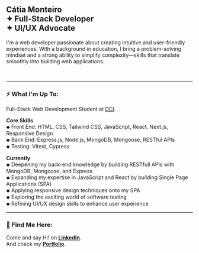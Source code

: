 ## Cátia Monteiro <br>✦ Full-Stack Developer <br>✦ UI/UX Advocate <br>

I'm a web developer passionate about creating intuitive and user-friendly experiences. With a background in education, I bring a problem-solving mindset and a strong ability to simplify complexity—skills that translate smoothly into building web applications.

<br>

---

### ⚡ What I'm Up To:

Full-Stack Web Development Student at [DCI](https://start.digitalcareerinstitute.org).

**Core Skills**  
⬥ Front End: HTML, CSS, Tailwind CSS, JavaScript, React, Next.js, Responsive Design  
⬥ Back End: Express.js, Node.js, MongoDB, Mongoose, RESTful APIs  
⬥ Testing: Vitest, Cypress

**Currently**  
⬥ Deepening my back-end knowledge by building RESTfull APIs with MongoDB, Mongoose, and Express  
⬥ Expanding my expertise in JavaScript and React by building Single Page Applications (SPA)  
⬥ Applying responsive design techniques onto my SPA  
⬥ Exploring the exciting world of software testing  
⬥ Refining UI/UX design skills to enhance user experience

---

### 📍 Find Me Here:

Come and say Hi! on **[LinkedIn](https://www.linkedin.com/in/catiamonteirov/)**.  
And check my **[Portfolio](https://www.catiamonteiro.dev)**.
